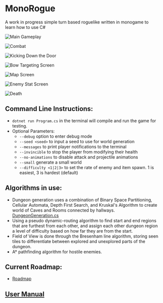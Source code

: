 # MonoRogue
A work in progress simple turn based roguelike written in monogame to learn how to use C#

![Main Gameplay](https://i.imgur.com/7lbtB25.png)

![Combat](https://i.imgur.com/r0yw8Yz.png)

![Kicking Down the Door](https://i.imgur.com/npbSL2I.png)

![Bow Targeting Screen](https://i.imgur.com/mzG8e1d.png)

![Map Screen](https://i.imgur.com/9GDEJE7.png)

![Enemy Stat Screen](https://i.imgur.com/bQ9TTtJ.png)

![Death](https://i.imgur.com/FFCLeu4.png)

## Command Line Instructions:
 - `dotnet run Program.cs` in the terminal will compile and run the game for testing.
 - Optional Parameters:
    - `--debug` option to enter debug mode
    - `--seed <seed>` to input a seed to use for world generation
    - `--messages` to print player notifications to the terminal
    - `--invincible` to stop the player from modifying their health
    - `--no-animations` to disable attack and projectile animations
    - `--small` generate a small world
    - `--difficulty <1|2|3>` to set the rate of enemy and item spawn. 1 is easiest, 3 is hardest (default)

## Algorithms in use:
 - Dungeon generation uses a combination of Binary Space Partitioning, Cellular Automata, Depth First Search, and Kruskal's Algorithm to create world of Caves and Rooms connected by hallways. [DungeonGeneration.cs](World/DungeonGeneration.cs)
 - Using a pseudo dynamic-routing algorithm to find start and end regions that are furthest from each other, and assign each other dungeon region a level of difficulty based on how far they are from the start.
 - Field of View is done through the Bresenham line algorithm, storing seen tiles to differentiate between explored and unexplored parts of the dungeon.
 - A* pathfinding algorithm for hostile enemies.

## Current Roadmap:
 - [Roadmap](Roadmap.md)

## [User Manual](UserManual.md)
